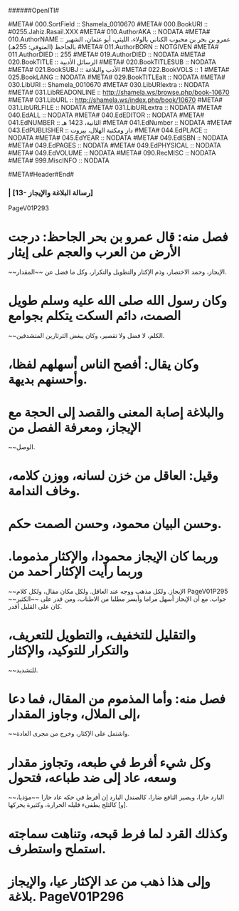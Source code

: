 ######OpenITI#


#META# 000.SortField	:: Shamela_0010670
#META# 000.BookURI	:: #0255.Jahiz.Rasail.XXX
#META# 010.AuthorAKA	:: NODATA
#META# 010.AuthorNAME	:: عمرو بن بحر بن محبوب الكناني بالولاء، الليثي، أبو عثمان، الشهير بالجاحظ (المتوفى: 255هـ)
#META# 011.AuthorBORN	:: NOTGIVEN
#META# 011.AuthorDIED	:: 255
#META# 019.AuthorDIED	:: NODATA
#META# 020.BookTITLE	:: الرسائل الأدبية
#META# 020.BookTITLESUB	:: NODATA
#META# 021.BookSUBJ	:: الأدب والبلاغة
#META# 022.BookVOLS	:: 1
#META# 025.BookLANG	:: NODATA
#META# 029.BookTITLEalt	:: NODATA
#META# 030.LibURI	:: Shamela_0010670
#META# 030.LibURIextra	:: NODATA
#META# 031.LibREADONLINE	:: http://shamela.ws/browse.php/book-10670
#META# 031.LibURL	:: http://shamela.ws/index.php/book/10670
#META# 031.LibURLFILE	:: NODATA
#META# 031.LibURLextra	:: NODATA
#META# 040.EdALL	:: NODATA
#META# 040.EdEDITOR	:: NODATA
#META# 041.EdNUMBER	:: الثانية، 1423 هـ
#META# 041.EdNumber	:: NODATA
#META# 043.EdPUBLISHER	:: دار ومكتبة الهلال، بيروت
#META# 044.EdPLACE	:: NODATA
#META# 045.EdYEAR	:: NODATA
#META# 049.EdISBN	:: NODATA
#META# 049.EdPAGES	:: NODATA
#META# 049.EdPHYSICAL	:: NODATA
#META# 049.EdVOLUME	:: NODATA
#META# 090.RecMISC	:: NODATA
#META# 999.MiscINFO	:: NODATA

#META#Header#End#
### | [13- رسالة البلاغة والإيجاز]
PageV01P293
# فصل منه: قال عمرو بن بحر الجاحظ: درجت الأرض من العرب والعجم على إيثار
~~الإيجاز، وحمد الاختصار، وذم الإكثار والتطويل والتكرار، وكل ما فضل عن
~~المقدار.
# وكان رسول الله صلى الله عليه وسلم طويل الصمت، دائم السكت يتكلم بجوامع
~~الكلم، لا فضل ولا تقصير، وكان يبغض الثرثارين المتشدقين.
# وكان يقال: أفصح الناس أسهلهم لفظا، وأحسنهم بديهة.
# والبلاغة إصابة المعنى والقصد إلى الحجة مع الإيجاز، ومعرفة الفصل من
~~الوصل.
# وقيل: العاقل من خزن لسانه، ووزن كلامه، وخاف الندامة.
# وحسن البيان محمود، وحسن الصمت حكم.
# وربما كان الإيجاز محمودا، والإكثار مذموما. وربما رأيت الإكثار أحمد من
~~الإيجاز. ولكل مذهب ووجه عند العاقل. ولكل مكان مقال، ولكل كلام PageV01P295
~~جواب. مع أن الإيجاز أسهل مراما وأيسر مطلبا من الاطناب، ومن قدر على
~~الكثير كان على القليل أقدر.
# والتقليل للتخفيف، والتطويل للتعريف، والتكرار للتوكيد، والإكثار
~~للتشديد.
# فصل منه: وأما المذموم من المقال، فما دعا إلى الملال، وجاوز المقدار،
~~واشتمل على الإكثار، وخرج من مجرى العادة.
# وكل شيء أفرط في طبعه، وتجاوز مقدار وسعه، عاد إلى ضد طباعه، فتحول
~~البارد حارا، ويصير النافع ضارا، كالصندل البارد إن أفرط في حكه عاد حارا
~~مؤذيا، [و] كالثلج يطفىء قليله الحرارة، وكثيرة يحركها.
# وكذلك القرد لما فرط قبحه، وتناهت سماجته استملح واستطرف.
# وإلى هذا ذهب من عد الإكثار عيا، والإيجاز بلاغة. PageV01P296